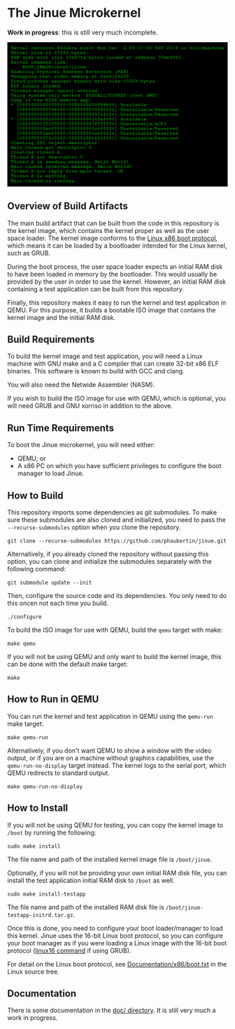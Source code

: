 # The Jinue Microkernel #

**Work in progress**: this is still very much incomplete.

![Screenshot](https://raw.githubusercontent.com/phaubertin/jinue/master/doc/screenshot.png)

Overview of Build Artifacts
---------------------------

The main build artifact that can be built from the code in this
repository is the kernel image, which contains the kernel proper as well
as the user space loader. The kernel image conforms to the
[Linux x86 boot protocol](https://www.kernel.org/doc/Documentation/x86/boot.rst),
which means it can be loaded by a bootloader intended
for the Linux kernel, such as GRUB.

During the boot process, the user space loader expects an initial RAM
disk to have been loaded in memory by the bootloader. This would usually
be provided by the user in order to use the kernel. However, an initial
RAM disk containing a test application can be built from this
repository.

Finally, this repository makes it easy to run the kernel and test
application in QEMU. For this purpose, it builds a bootable ISO image
that contains the kernel image and the initial RAM disk.

Build Requirements
------------------

To build the kernel image and test application, you will need a Linux
machine with GNU make and a C compiler that can create 32-bit x86 ELF
binaries. This software is known to build with GCC and clang.

You will also need the Netwide Assembler (NASM).

If you wish to build the ISO image for use with QEMU, which is optional,
you will need GRUB and GNU xorriso in addition to the above.

Run Time Requirements
---------------------

To boot the Jinue microkernel, you will need either:
* QEMU; or
* A x86 PC on which you have sufficient privileges to configure the boot
manager to load Jinue.

How to Build
------------

This repository imports some dependencies as git submodules. To make
sure these submodules are also cloned and initialized, you need to pass
the `--recurse-submodules` option when you clone the repository.

```
git clone --recurse-submodules https://github.com/phaubertin/jinue.git
```
Alternatively, if you already cloned the repository without passing this
option, you can clone and initialize the submodules separately with the
following command:

```
git submodule update --init
```

Then, configure the source code and its dependencies. You only need to
do this oncen not each time you build.
```
./configure
```

To build the ISO image for use with QEMU, build the `qemu` target with
make:
```
make qemu
```
If you will not be using QEMU and only want to build the kernel image,
this can be done with the default make target:
```
make
```

How to Run in QEMU
-------------------
You can run the kernel and test application in QEMU using the `qemu-run`
make target:
```
make qemu-run
```
Alternatively, if you don't want QEMU to show a window with the video
output, or if you are on a machine without graphics capabilities, use
the `qemu-run-no-display` target instead. The kernel logs to the serial
port, which QEMU redirects to standard output.
```
make qemu-run-no-display
```

How to Install
--------------

If you will not be using QEMU for testing, you can copy the kernel image
to `/boot` by running the following:
```
sudo make install
```
The file name and path of the installed kernel image file is
`/boot/jinue`.

Optionally, if you will not be providing your own initial RAM disk file,
you can install the test application initial RAM disk to `/boot` as
well.
```
sudo make install-testapp
```
The file name and path of the installed RAM disk file is
`/boot/jinue-testapp-initrd.tar.gz`.

Once this is done, you need to configure your boot loader/manager to
load this kernel. Jinue uses the 16-bit Linux boot protocol, so you can
configure your boot manager as if you were loading a Linux image with
the 16-bit boot protocol
([linux16 command](devel/virtualbox/grub.cfg#L29) if using GRUB).

For detail on the Linux boot protocol, see
[Documentation/x86/boot.txt](https://www.kernel.org/doc/Documentation/x86/boot.rst)
in the Linux source tree.

Documentation
-------------

There is some documentation in the [doc/ directory](doc/README.md). It
is still very much a work in progress.
